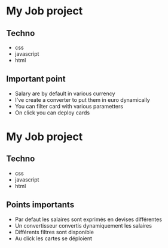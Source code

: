 # My Job project

## Techno

+ css
+ javascript
+ html

## Important point

+ Salary are by default in various currency
+ I've create a converter to put them in euro dynamically
+ You can filter card with various parametters
+ On click you can deploy cards

# My Job project

## Techno

+ css
+ javascript
+ html

## Points importants

+ Par defaut les salaires sont exprimés en devises différentes
+ Un convertisseur convertis dynamiquement les salaires
+ Différents filtres sont disponible
+ Au click les cartes se déploient